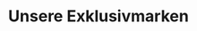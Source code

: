 ---
title: "Unsere Exklusivmarken"
draft: false
# page title background image
bg_image: "//images/

backgrounds/about-page.jpg"
# meta description
description : "Unsere Exklusivmarken"
url : "notre-marque"
aliases: ["/fr/brands"]
---
